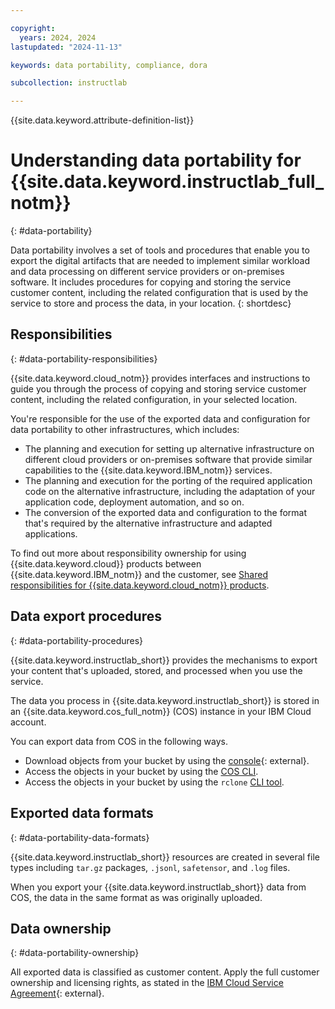 ```yaml
---

copyright:
  years: 2024, 2024
lastupdated: "2024-11-13"

keywords: data portability, compliance, dora

subcollection: instructlab

---
```


{{site.data.keyword.attribute-definition-list}}

# Understanding data portability for {{site.data.keyword.instructlab_full_notm}}
{: #data-portability}

Data portability involves a set of tools and procedures that enable you to export the digital artifacts that are needed to implement similar workload and data processing on different service providers or on-premises software. It includes procedures for copying and storing the service customer content, including the related configuration that is used by the service to store and process the data, in your location.
{: shortdesc}

## Responsibilities
{: #data-portability-responsibilities}

{{site.data.keyword.cloud_notm}} provides interfaces and instructions to guide you through the process of copying and storing service customer content, including the related configuration, in your selected location.

You're responsible for the use of the exported data and configuration for data portability to other infrastructures, which includes:

- The planning and execution for setting up alternative infrastructure on different cloud providers or on-premises software that provide similar capabilities to the {{site.data.keyword.IBM_notm}} services.
- The planning and execution for the porting of the required application code on the alternative infrastructure, including the adaptation of your application code, deployment automation, and so on.
- The conversion of the exported data and configuration to the format that's required by the alternative infrastructure and adapted applications.

To find out more about responsibility ownership for using {{site.data.keyword.cloud}} products between {{site.data.keyword.IBM_notm}} and the customer, see [Shared responsibilities for {{site.data.keyword.cloud_notm}} products](/docs/overview?topic=overview-shared-responsibilities).

## Data export procedures
{: #data-portability-procedures}

{{site.data.keyword.instructlab_short}} provides the mechanisms to export your content that's uploaded, stored, and processed when you use the service.

The data you process in {{site.data.keyword.instructlab_short}} is stored in an {{site.data.keyword.cos_full_notm}} (COS) instance in your IBM Cloud account.

You can export data from COS in the following ways.

- Download objects from your bucket by using the [console](https://cloud.ibm.com/objectstorage){: external}.
- Access the objects in your bucket by using the [COS CLI](/docs/cloud-object-storage?topic=cloud-object-storage-ic-cos-cli).
- Access the objects in your bucket by using the `rclone` [CLI tool](/docs/cloud-object-storage?topic=cloud-object-storage-rclone).




## Exported data formats
{: #data-portability-data-formats}

{{site.data.keyword.instructlab_short}} resources are created in several file types including `tar.gz` packages, `.jsonl`, `safetensor`, and `.log` files.

When you export your {{site.data.keyword.instructlab_short}} data from COS, the data in the same format as was originally uploaded.


## Data ownership
{: #data-portability-ownership}

All exported data is classified as customer content. Apply the full customer ownership and licensing rights, as stated in the [IBM Cloud Service Agreement](https://www.ibm.com/terms/?id=Z126-6304_WS){: external}.

